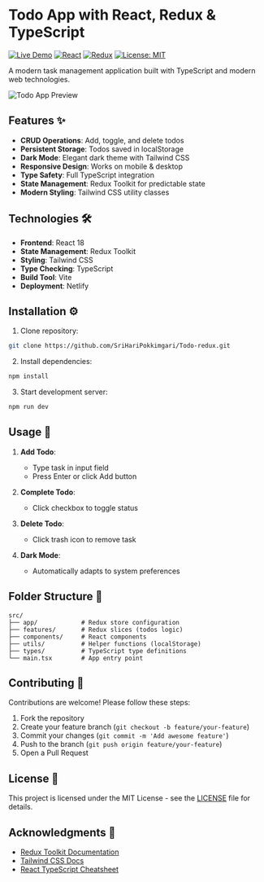 # Todo App with React, Redux & TypeScript

[![Live Demo](https://img.shields.io/badge/demo-netlify-success?style=flat&logo=netlify)](https://todo-redux-srihari.netlify.app/)
[![React](https://img.shields.io/badge/react-18.2.0-blue?logo=react)](https://react.dev/)
[![Redux](https://img.shields.io/badge/redux-4.2.1-purple?logo=redux)](https://redux-toolkit.js.org/)
[![License: MIT](https://img.shields.io/badge/license-MIT-green)](LICENSE)

A modern task management application built with TypeScript and modern web technologies.

![Todo App Preview](https://via.placeholder.com/800x500.png?text=Todo+App+Screenshot) <!-- Add real screenshot later -->

## Features ✨

- **CRUD Operations**: Add, toggle, and delete todos
- **Persistent Storage**: Todos saved in localStorage
- **Dark Mode**: Elegant dark theme with Tailwind CSS
- **Responsive Design**: Works on mobile & desktop
- **Type Safety**: Full TypeScript integration
- **State Management**: Redux Toolkit for predictable state
- **Modern Styling**: Tailwind CSS utility classes

## Technologies 🛠️

- **Frontend**: React 18
- **State Management**: Redux Toolkit
- **Styling**: Tailwind CSS
- **Type Checking**: TypeScript
- **Build Tool**: Vite
- **Deployment**: Netlify

## Installation ⚙️

1. Clone repository:
```bash
git clone https://github.com/SriHariPokkimgari/Todo-redux.git
```

2. Install dependencies:
```bash
npm install
```

3. Start development server:
```bash
npm run dev
```

## Usage 📖

1. **Add Todo**:
   - Type task in input field
   - Press Enter or click Add button

2. **Complete Todo**:
   - Click checkbox to toggle status

3. **Delete Todo**:
   - Click trash icon to remove task

4. **Dark Mode**:
   - Automatically adapts to system preferences

## Folder Structure 📂

```
src/
├── app/            # Redux store configuration
├── features/       # Redux slices (todos logic)
├── components/     # React components
├── utils/          # Helper functions (localStorage)
├── types/          # TypeScript type definitions
└── main.tsx        # App entry point
```

## Contributing 🤝

Contributions are welcome! Please follow these steps:
1. Fork the repository
2. Create your feature branch (`git checkout -b feature/your-feature`)
3. Commit your changes (`git commit -m 'Add awesome feature'`)
4. Push to the branch (`git push origin feature/your-feature`)
5. Open a Pull Request

## License 📄

This project is licensed under the MIT License - see the [LICENSE](LICENSE) file for details.

## Acknowledgments 🙏

- [Redux Toolkit Documentation](https://redux-toolkit.js.org/)
- [Tailwind CSS Docs](https://tailwindcss.com/)
- [React TypeScript Cheatsheet](https://react-typescript-cheatsheet.netlify.app/)
